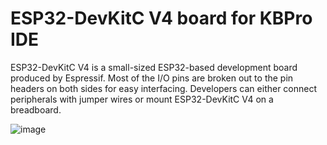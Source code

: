 # ESP32-DevKitC V4 board for KBPro IDE

ESP32-DevKitC V4 is a small-sized ESP32-based development board produced by Espressif.
Most of the I/O pins are broken out to the pin headers on both sides for easy interfacing. 
Developers can either connect peripherals with jumper wires or mount ESP32-DevKitC V4 on a breadboard.

![image](https://raw.githubusercontent.com/cmmakerclube/ESP32-DevKitC-v4/master/static/esp32-devkitc-board.jpg)

